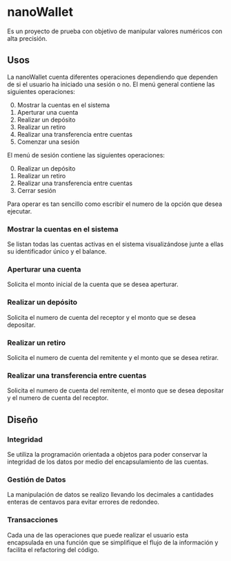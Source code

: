 # nanoWallet

Es un proyecto de prueba con objetivo de manipular valores numéricos con alta precisión.

## Usos

La nanoWallet cuenta diferentes operaciones dependiendo que dependen de si el usuario ha iniciado una sesión o no.
El menú general contiene las siguientes operaciones:

 0. Mostrar la cuentas en el sistema
 1. Aperturar una cuenta
 2. Realizar un depósito
 3. Realizar un retiro
 4. Realizar una transferencia entre cuentas
 5. Comenzar una sesión

El menú de sesión contiene las siguientes operaciones:

 0. Realizar un depósito
 1. Realizar un retiro
 2. Realizar una transferencia entre cuentas
 3. Cerrar sesión

Para operar es tan sencillo como escribir el numero de la opción que desea ejecutar.

### Mostrar la cuentas en el sistema

Se listan todas las cuentas activas en el sistema visualizándose junte a ellas su identificador único y el balance.

### Aperturar una cuenta

Solicita el monto inicial de la cuenta que se desea aperturar.

### Realizar un depósito

Solicita el numero de cuenta del receptor y el monto que se desea depositar.

### Realizar un retiro

Solicita el numero de cuenta del remitente y el monto que se desea retirar.

### Realizar una transferencia entre cuentas

Solicita el numero de cuenta del remitente, el monto que se desea depositar y el numero de cuenta del receptor.

## Diseño

### Integridad

Se utiliza la programación orientada a objetos para poder conservar la integridad de los datos por medio del encapsulamiento de las cuentas.

### Gestión de Datos

La manipulación de datos se realizo llevando los decimales a cantidades enteras de centavos para evitar errores de redondeo.

### Transacciones

Cada una de las operaciones que puede realizar el usuario esta encapsulada en una función que se simplifique el flujo de la información y facilita el refactoring del código.
